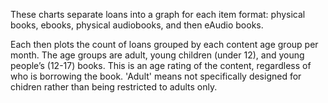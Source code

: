 These charts separate loans into a graph for each item format: physical books, ebooks, physical audiobooks, and then eAudio books.  

Each then plots the count of loans grouped by each content age group per month. The age groups are adult, young children (under 12), and young people’s (12-17) books. This is an age rating of the content, regardless of who is borrowing the book. 'Adult' means not specifically designed for chidren rather than being restricted to adults only.
